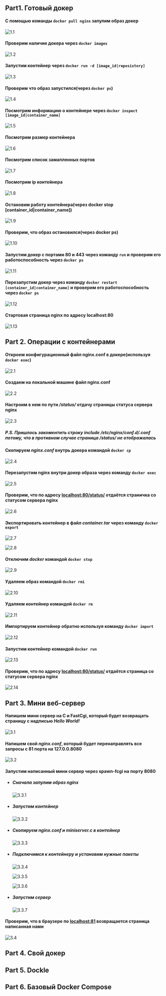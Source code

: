 ## Part1. Готовый докер

#### С помощью команды `docker pull nginx` запулим образ докер

![1.1](img/1.1.PNG)

#### Проверим наличие докера через `docker images`

![1.2](img/1.2.PNG)

#### Запустим контейнер через `docker run -d [image_id|reposixtory]`

![1.3](img/1.3.PNG)

#### Проверим что образ запустился(через `docker ps`)

![1.4](img/1.4.PNG)

#### Посмотрим информацию о контейнере через `docker inspect [image_id|container_name]`

![1.5](img/1.5.PNG)

#### Посмотрим размер контейнера

![1.6](img/1.6.PNG)

#### Посмотрим список замапленных портов

![1.7](img/1.7.PNG)

#### Посмотрим ip контейнера

![1.8](img/1.8.PNG)

#### Остановим работу контейнера(через docker stop [container_id|container_name])

![1.9](img/1.9.PNG)

#### Проверим, что образ остановился(через docker ps)

![1.10](img/1.10.PNG)

#### Запустим докер с портами 80 и 443 через команду `run` и проверим его работоспособность через `docker ps`

![1.11](img/1.11.PNG)

#### Перезапустим докер через команду `docker restart [container_id|container_name]` и проверим его работоспособность через `docker ps`

![1.12](img/1.12.PNG)

#### Стартовая страница nginx по адресу localhost:80

![1.13](img/1.13.PNG)



## Part 2. Операции с контейнерами 

#### Откроем конфигурационный файл nginx.conf в докере(используя `docker exec`)

![2.1](img/2.1.PNG)

#### Создаем на локальной машине файл nginx.conf

![2.2](img/2.2.PNG)

#### Настроим в нем по пути */status/* отдачу страницы статуса сервера **nginx**

![2.3](img/2.3.PNG)

##### P.S. Пришлось закоментить строку *include /etc/nginx/conf.d/.conf* потому, что в противном случае страница */status/* не отображалась

#### Скопируем *nginx.conf*  внутрь докера командой `docker cp`

![2.4](img/2.4.PNG)

#### 	Перезапустим **nginx** внутри докер образа через команду `docker exec`

![2.5](img/2.5.PNG)

#### Проверим, что по адресу [localhost:80/status/](localhost:80/status/) отдаётся страничка со статусом сервера **nginx**

![2.6](img/2.6.PNG)

#### Экспортировать контейнер в файл *container.tar* через команду `docker export`

![2.7](img/2.7.PNG)

![2.8](img/2.8.PNG)

#### Отключим *docker* командой `docker stop`

![2.9](img/2.9.PNG)

#### Удаляем образ командой `docker rmi` 

![2.10](img/2.10.PNG)

#### Удаляем контейнер командой `docker rm`

![2.11](img/2.11.PNG)

#### Импортируем контейнер обратно используя команду `docker import`

![2.12](img/2.12.PNG)

#### Запустим контейнер командой `docker run`

![2.13](img/2.13.PNG)

#### Проверим, что по адресу [localhost:80/status/](localhost:80/status/) отдаётся страница со статусом сервера **nginx**

![2.14](img/2.14.PNG)

## Part  3. Мини веб-сервер

####  Напишем  мини сервер на C и FastCgi, который будет возвращать страницу с надписью *Hello World!*

![3.1](img/3.1.PNG)

#### Напишем свой *nginx.conf*, который будет перенаправлять все запросы с 81 порта на 127.0.0.8080

![3.2](img/3.2.PNG)

#### Запустим написанный мини сервер через spawn-fcgi на порту 8080

- ##### Сначала запулим образ **nginx**

  ![3.3.1](img/3.3.1.PNG)

- ##### Запустим контейнер

  ![3.3.2](img/3.3.2.PNG)

- ##### Скопируем *nginx.conf* и *miniserver.c* в контейнер

  ![3.3.3](img/3.3.3.PNG)

- ##### Подключимся к контейнеру и установим нужные пакеты

  ![3.3.4](img/3.3.4.PNG)
  
  ![3.3.5](img/3.3.5.PNG)
  
  ![3.3.6](img/3.3.6.PNG)

- ##### Запустим сервер

  ![3.3.7](img/3.3.7.PNG)

#### Проверим, что в браузере по [localhost:81](localhost:81) возвращается страница написанная нами

![3.4](img/3.4.PNG)

## Part 4. Свой докер

## Part 5. Dockle

## Part 6. Базовый Docker Compose
